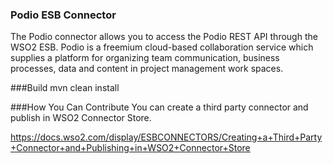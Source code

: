 ### Podio ESB Connector
The Podio connector allows you to access the Podio REST API through the WSO2 ESB. Podio is a freemium cloud-based collaboration service which supplies a platform for organizing team communication, business processes, data and content in project management work spaces.

###Build
mvn clean install

###How You Can Contribute
You can create a third party connector and publish in WSO2 Connector Store.

https://docs.wso2.com/display/ESBCONNECTORS/Creating+a+Third+Party+Connector+and+Publishing+in+WSO2+Connector+Store
